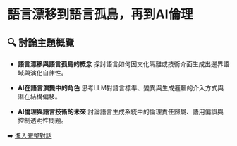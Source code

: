 # 語言漂移到語言孤島，再到AI倫理

## 🔍 討論主題概覽

- **語言漂移與語言孤島的概念**
  探討語言如何因文化隔離或技術介面生成出邊界語域與演化自律性。

- **AI在語言演變中的角色**
  思考LLM對語言標準、變異與生成邏輯的介入方式與潛在結構偏移。

- **AI倫理與語言技術的未來**
  討論語言生成系統中的倫理責任歸屬、語用偏誤與控制透明性問題。

➡️ [進入完整對話](https://chatgpt.com/share/6809f333-4a90-800c-aeb9-b244bfff4562)
